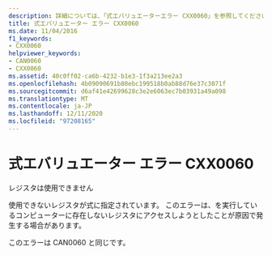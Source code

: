 ```yaml
---
description: 詳細については、「式エバリュエーターエラー CXX0060」を参照してください。
title: 式エバリュエーター エラー CXX0060
ms.date: 11/04/2016
f1_keywords:
- CXX0060
helpviewer_keywords:
- CAN0060
- CXX0060
ms.assetid: 40c0ff02-ca6b-4232-b1e3-1f3a213ee2a3
ms.openlocfilehash: 4b09090691b80ebc199518b0ab88d76e37c3071f
ms.sourcegitcommit: d6af41e42699628c3e2e6063ec7b03931a49a098
ms.translationtype: MT
ms.contentlocale: ja-JP
ms.lasthandoff: 12/11/2020
ms.locfileid: "97208165"
---
```

# <a name="expression-evaluator-error-cxx0060"></a>式エバリュエーター エラー CXX0060

レジスタは使用できません

使用できないレジスタが式に指定されています。 このエラーは、を実行しているコンピューターに存在しないレジスタにアクセスしようとしたことが原因で発生する場合があります。

このエラーは CAN0060 と同じです。
